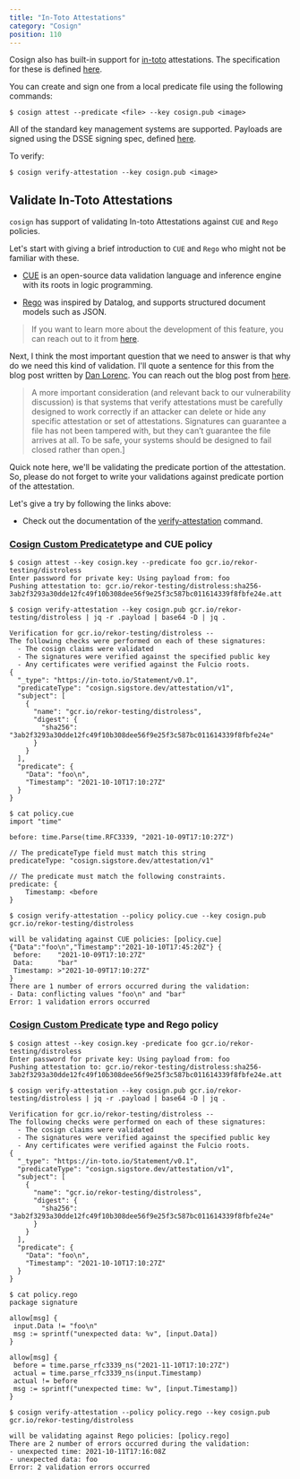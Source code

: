 ```yaml
---
title: "In-Toto Attestations"
category: "Cosign"
position: 110
---
```


Cosign also has built-in support for [in-toto](https://in-toto.io) attestations. The specification for these is
defined [here](https://github.com/in-toto/attestation).

You can create and sign one from a local predicate file using the following commands:

```shell
$ cosign attest --predicate <file> --key cosign.pub <image>
```

All of the standard key management systems are supported. Payloads are signed using the DSSE signing spec,
defined [here](https://github.com/secure-systems-lab/dsse).

To verify:

```shell
$ cosign verify-attestation --key cosign.pub <image>
```

## Validate In-Toto Attestations

`cosign` has support of validating In-toto Attestations against `CUE` and `Rego` policies.

Let's start with giving a brief introduction to `CUE` and `Rego` who might not be familiar with these.

* [CUE](https://cuelang.org) is an open-source data validation language and inference engine with its roots in logic
  programming.

* [Rego](https://www.openpolicyagent.org/docs/latest/policy-language/) was inspired by Datalog, and supports structured
  document models such as JSON.

> If you want to learn more about the development of this feature, you can reach out to it from [here](https://github.com/sigstore/cosign/pull/641).

Next, I think the most important question that we need to answer is that why do we need this kind of validation. I'll
quote a sentence for this from the blog post written by [Dan Lorenc](https://twitter.com/lorenc_dan). You can reach out
the blog post from [here](https://dlorenc.medium.com/policy-and-attestations-89650fd6f4fa).

> A more important consideration (and relevant back to our vulnerability discussion) is that systems that verify attestations must be carefully designed to work correctly if an attacker can delete or hide any specific attestation or set of attestations. Signatures can guarantee a file has not been tampered with, but they can’t guarantee the file arrives at all. To be safe, your systems should be designed to fail closed rather than open.]

Quick note here, we'll be validating the predicate portion of the attestation. So, please do not forget to write your
validations against predicate portion of the attestation.

Let's give a try by following the links above:

* Check out the documentation of
  the [verify-attestation](https://github.com/sigstore/cosign/blob/main/doc/cosign_verify-attestation.md) command.

### [Cosign Custom Predicate](specifications#in-toto-attestation-predicate)type and CUE policy

```shell
$ cosign attest --key cosign.key --predicate foo gcr.io/rekor-testing/distroless
Enter password for private key: Using payload from: foo
Pushing attestation to: gcr.io/rekor-testing/distroless:sha256-3ab2f3293a30dde12fc49f10b308dee56f9e25f3c587bc011614339f8fbfe24e.att

$ cosign verify-attestation --key cosign.pub gcr.io/rekor-testing/distroless | jq -r .payload | base64 -D | jq .

Verification for gcr.io/rekor-testing/distroless --
The following checks were performed on each of these signatures:
  - The cosign claims were validated
  - The signatures were verified against the specified public key
  - Any certificates were verified against the Fulcio roots.
{
  "_type": "https://in-toto.io/Statement/v0.1",
  "predicateType": "cosign.sigstore.dev/attestation/v1",
  "subject": [
    {
      "name": "gcr.io/rekor-testing/distroless",
      "digest": {
        "sha256": "3ab2f3293a30dde12fc49f10b308dee56f9e25f3c587bc011614339f8fbfe24e"
      }
    }
  ],
  "predicate": {
    "Data": "foo\n",
    "Timestamp": "2021-10-10T17:10:27Z"
  }
}

$ cat policy.cue
import "time"

before: time.Parse(time.RFC3339, "2021-10-09T17:10:27Z")

// The predicateType field must match this string
predicateType: "cosign.sigstore.dev/attestation/v1"

// The predicate must match the following constraints.
predicate: {
    Timestamp: <before
}

$ cosign verify-attestation --policy policy.cue --key cosign.pub gcr.io/rekor-testing/distroless

will be validating against CUE policies: [policy.cue]
{"Data":"foo\n","Timestamp":"2021-10-10T17:45:20Z"} {
 before:    "2021-10-09T17:10:27Z"
 Data:      "bar"
 Timestamp: >"2021-10-09T17:10:27Z"
}
There are 1 number of errors occurred during the validation:
- Data: conflicting values "foo\n" and "bar"
Error: 1 validation errors occurred
```

### [Cosign Custom Predicate](specifications#in-toto-attestation-predicate) type and Rego policy

```shell
$ cosign attest --key cosign.key -predicate foo gcr.io/rekor-testing/distroless
Enter password for private key: Using payload from: foo
Pushing attestation to: gcr.io/rekor-testing/distroless:sha256-3ab2f3293a30dde12fc49f10b308dee56f9e25f3c587bc011614339f8fbfe24e.att

$ cosign verify-attestation --key cosign.pub gcr.io/rekor-testing/distroless | jq -r .payload | base64 -D | jq .

Verification for gcr.io/rekor-testing/distroless --
The following checks were performed on each of these signatures:
  - The cosign claims were validated
  - The signatures were verified against the specified public key
  - Any certificates were verified against the Fulcio roots.
{
  "_type": "https://in-toto.io/Statement/v0.1",
  "predicateType": "cosign.sigstore.dev/attestation/v1",
  "subject": [
    {
      "name": "gcr.io/rekor-testing/distroless",
      "digest": {
        "sha256": "3ab2f3293a30dde12fc49f10b308dee56f9e25f3c587bc011614339f8fbfe24e"
      }
    }
  ],
  "predicate": {
    "Data": "foo\n",
    "Timestamp": "2021-10-10T17:10:27Z"
  }
}

$ cat policy.rego
package signature

allow[msg] {
 input.Data != "foo\n"
 msg := sprintf("unexpected data: %v", [input.Data])
}

allow[msg] {
 before = time.parse_rfc3339_ns("2021-11-10T17:10:27Z")
 actual = time.parse_rfc3339_ns(input.Timestamp)
 actual != before
 msg := sprintf("unexpected time: %v", [input.Timestamp])
}

$ cosign verify-attestation --policy policy.rego --key cosign.pub gcr.io/rekor-testing/distroless

will be validating against Rego policies: [policy.rego]
There are 2 number of errors occurred during the validation:
- unexpected time: 2021-10-11T17:16:08Z
- unexpected data: foo
Error: 2 validation errors occurred
```
